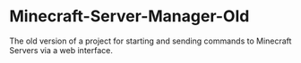 Minecraft-Server-Manager-Old
============================

The old version of a project for starting and sending commands to Minecraft Servers via a web interface.